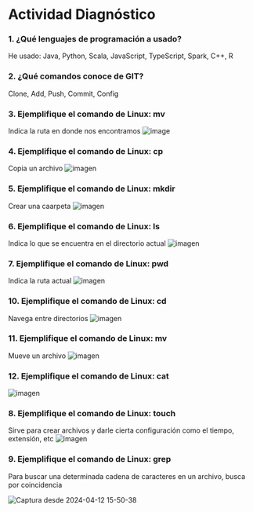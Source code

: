 # Actividad Diagnóstico


### 1. ¿Qué lenguajes de programación a usado?
He usado: Java, Python, Scala, JavaScript, TypeScript, Spark, C++, R

### 2. ¿Qué comandos conoce de GIT?
Clone, Add, Push, Commit, Config

### 3. Ejemplifique el comando de Linux: mv
Indica la ruta en donde nos encontramos 
![image](https://github.com/PlataformasWeb-P-AA2024/actividad-diagnostico-0KevinB/assets/92813801/35d3da6c-5ffe-4c90-9993-6767ee3c60da)

### 4. Ejemplifique el comando de Linux: cp
Copia un archivo
![imagen](https://github.com/PlataformasWeb-P-AA2024/actividad-diagnostico-0KevinB/assets/92813801/5d60bbe8-6ee6-4a7a-a1db-2c76bd537712)


### 5. Ejemplifique el comando de Linux: mkdir
Crear una caarpeta
![imagen](https://github.com/PlataformasWeb-P-AA2024/actividad-diagnostico-0KevinB/assets/92813801/e1b29880-f1d1-4e38-a277-3ba64af9afb8)


### 6. Ejemplifique el comando de Linux: ls
Indica lo que se encuentra en el directorio actual
![imagen](https://github.com/PlataformasWeb-P-AA2024/actividad-diagnostico-0KevinB/assets/92813801/ff3c10da-49b0-4a55-9be9-f511860fb831)


### 7. Ejemplifique el comando de Linux: pwd
Indica la ruta actual
![imagen](https://github.com/PlataformasWeb-P-AA2024/actividad-diagnostico-0KevinB/assets/92813801/d0c81858-8265-4dcd-8cb8-689331482a1b)


### 10. Ejemplifique el comando de Linux: cd
Navega entre directorios
![imagen](https://github.com/PlataformasWeb-P-AA2024/actividad-diagnostico-0KevinB/assets/92813801/8a7bd4b4-d1c4-46d0-a47b-edeea5f554f6)


### 11. Ejemplifique el comando de Linux: mv
Mueve un archivo 
![imagen](https://github.com/PlataformasWeb-P-AA2024/actividad-diagnostico-0KevinB/assets/92813801/66e21479-a210-4245-9f8b-5e8229192024)

### 12. Ejemplifique el comando de Linux: cat
![imagen](https://github.com/PlataformasWeb-P-AA2024/actividad-diagnostico-0KevinB/assets/92813801/c048e854-5de4-4181-a9fb-a01c6229ccf0)


### 8. Ejemplifique el comando de Linux: touch
Sirve para crear archivos y darle cierta configuración como el tiempo, extensión, etc 
![imagen](https://github.com/PlataformasWeb-P-AA2024/actividad-diagnostico-0KevinB/assets/92813801/ebc5086a-4a3a-4818-9fd1-9b2c55b8c42c)


### 9. Ejemplifique el comando de Linux: grep
Para buscar una determinada cadena de caracteres en un archivo, busca por coincidencia

![Captura desde 2024-04-12 15-50-38](https://github.com/PlataformasWeb-P-AA2024/actividad-diagnostico-0KevinB/assets/92813801/b6a691b5-7f11-40e1-a6bc-145fe2c60041)

